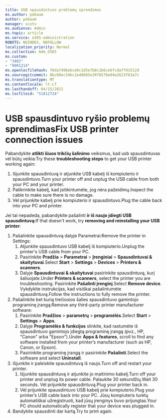 ```yaml
---
title: USB spausdintuvo problemų sprendimas
ms.author: pebaum
author: pebaum
manager: scotv
ms.audience: Admin
ms.topic: article
ms.service: o365-administration
ROBOTS: NOINDEX, NOFOLLOW
localization_priority: Normal
ms.collection: Adm_O365
ms.custom:
- "3482"
- "9001214"
ms.openlocfilehash: f6da7496ebce0c1d5e7b8c1b6ce6fcdaffd1512d
ms.sourcegitcommit: 8bc60ec34bc1e40685e3976576e04a2623f63a7c
ms.translationtype: MT
ms.contentlocale: lt-LT
ms.lasthandoff: 04/15/2021
ms.locfileid: "51812724"
---
```

# <a name="fix-usb-printer-connection-issues"></a><span data-ttu-id="e0793-102">USB spausdintuvo ryšio problemų sprendimas</span><span class="sxs-lookup"><span data-stu-id="e0793-102">Fix USB printer connection issues</span></span>

<span data-ttu-id="e0793-103">Pabandykite **atlikti šiuos trikčių šalinimo** veiksmus, kad usb spausdintuvas vėl būtų veikia:</span><span class="sxs-lookup"><span data-stu-id="e0793-103">Try these **troubleshooting steps** to get your USB printer working again:</span></span>

1. <span data-ttu-id="e0793-104">Išjunkite spausdintuvą ir atjunkite USB kabelį iš kompiuterio ir spausdintuvo.</span><span class="sxs-lookup"><span data-stu-id="e0793-104">Turn your printer off and unplug the USB cable from both your PC and your printer.</span></span>
2. <span data-ttu-id="e0793-105">Patikrinkite kabelį, kad įsitikintumėte, jog nėra pažeidimų.</span><span class="sxs-lookup"><span data-stu-id="e0793-105">Inspect the cable to make sure there is no damage.</span></span>
3. <span data-ttu-id="e0793-106">Vėl prijunkite kabelį prie kompiuterio ir spausdintuvo.</span><span class="sxs-lookup"><span data-stu-id="e0793-106">Plug the cable back into your PC and printer.</span></span>

<span data-ttu-id="e0793-107">Jei tai nepadeda, pabandykite pašalinti **ir iš naujo įdiegti USB spausdintuvą:**</span><span class="sxs-lookup"><span data-stu-id="e0793-107">If that doesn't work, try **removing and reinstalling your USB printer**:</span></span>

1. <span data-ttu-id="e0793-108">Pašalinkite spausdintuvą dalyje Parametrai:</span><span class="sxs-lookup"><span data-stu-id="e0793-108">Remove the printer in Settings:</span></span>
    1. <span data-ttu-id="e0793-109">Atjunkite spausdintuvo USB kabelį iš kompiuterio.</span><span class="sxs-lookup"><span data-stu-id="e0793-109">Unplug the printer's USB cable from your PC.</span></span>
    2. <span data-ttu-id="e0793-110">Pasirinkite **Pradžia**  >  **Parametrai**  >  **Įrenginiai**  >  **Spausdintuvai & skaitytuvai**.</span><span class="sxs-lookup"><span data-stu-id="e0793-110">Select **Start** > **Settings** > **Devices** > **Printers & scanners**.</span></span>
    3. <span data-ttu-id="e0793-111">Dalyje **Spausdintuvai & skaitytuvai** pasirinkite spausdintuvą, kurį šaliuojate.</span><span class="sxs-lookup"><span data-stu-id="e0793-111">Under **Printers & scanners**, select the printer you are troubleshooting.</span></span> <span data-ttu-id="e0793-112">Pasirinkite **Pašalinti įrenginį**.</span><span class="sxs-lookup"><span data-stu-id="e0793-112">Select **Remove device**.</span></span> <span data-ttu-id="e0793-113">Vykdykite instrukcijas, kad visiškai pašalintumėte spausdintuvą.</span><span class="sxs-lookup"><span data-stu-id="e0793-113">Follow the instructions to fully remove the printer.</span></span>
2. <span data-ttu-id="e0793-114">Pašalinkite bet kurią trečiosios šalies spausdintuvo gamintojo programinę įrangą:</span><span class="sxs-lookup"><span data-stu-id="e0793-114">Remove any third-party printer manufacturer software:</span></span>
    1. <span data-ttu-id="e0793-115">Pasirinkite **Pradžios**  >  **parametrų**  >  **programėlės**.</span><span class="sxs-lookup"><span data-stu-id="e0793-115">Select **Start** > **Settings** > **Apps**.</span></span>
    2. <span data-ttu-id="e0793-116">Dalyje **Programėlės & funkcijos** slinkite, kad rastumėte iš spausdintuvo gamintojo įdiegtą programinę įrangą (pvz., HP, "Canon" arba "Epson").</span><span class="sxs-lookup"><span data-stu-id="e0793-116">Under **Apps & features**, scroll to find any software installed from your printer’s manufacturer (such as HP, Canon, or Epson).</span></span>
    3. <span data-ttu-id="e0793-117">Pasirinkite programinę įrangą ir pasirinkite **Pašalinti**.</span><span class="sxs-lookup"><span data-stu-id="e0793-117">Select the software and select **Uninstall**.</span></span>
3. <span data-ttu-id="e0793-118">Išjunkite ir paleiskite spausdintuvą iš naujo.</span><span class="sxs-lookup"><span data-stu-id="e0793-118">Turn off and restart your printer.</span></span><br>
    1. <span data-ttu-id="e0793-119">Išjunkite spausdintuvą ir atjunkite jo maitinimo kabelį.</span><span class="sxs-lookup"><span data-stu-id="e0793-119">Turn off your printer and unplug its power cable.</span></span> <span data-ttu-id="e0793-120">Palaukite 30 sekundžių.</span><span class="sxs-lookup"><span data-stu-id="e0793-120">Wait 30 seconds.</span></span> <span data-ttu-id="e0793-121">Vėl prijunkite spausdintuvą.</span><span class="sxs-lookup"><span data-stu-id="e0793-121">Plug your printer back in.</span></span>
    2. <span data-ttu-id="e0793-122">Vėl prijunkite spausdintuvo USB kabelį prie kompiuterio.</span><span class="sxs-lookup"><span data-stu-id="e0793-122">Plug your printer’s USB cable back into your PC.</span></span> <span data-ttu-id="e0793-123">Jūsų kompiuteris turėtų automatiškai užregistruoti, kad jūsų įrenginys buvo prijungtas.</span><span class="sxs-lookup"><span data-stu-id="e0793-123">Your PC should automatically register that your device was plugged in.</span></span>
4. <span data-ttu-id="e0793-124">Bandykite spausdinti dar kartą.</span><span class="sxs-lookup"><span data-stu-id="e0793-124">Try to print again.</span></span>